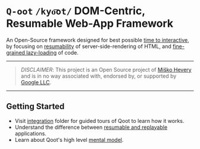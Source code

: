 # `Q-oot` `/kyo͞ot/` DOM-Centric, Resumable Web-App Framework

An Open-Source framework designed for best possible [time to interactive](https://web.dev/interactive/), by focusing on [resumability](./docs/RESUMABLE.md) of server-side-rendering of HTML, and [fine-grained lazy-loading](./docs/LAZY_LOADING.md) of code.

---

> _DISCLAIMER_: This project is an Open Source project of [Miško Hevery](https://github.com/mhevery) and is in no way associated with, endorsed by, or supported by [Google LLC](https://about.google).

---

## Getting Started

- Visit [integration](./integration) folder for guided tours of Qoot to learn how it works.
- Understand the difference between [resumable and replayable](./docs/RESUMABLE.md) applications.
- Learn about Qoot's high level [mental model](./docs/MENTAL_MODEL.md).
